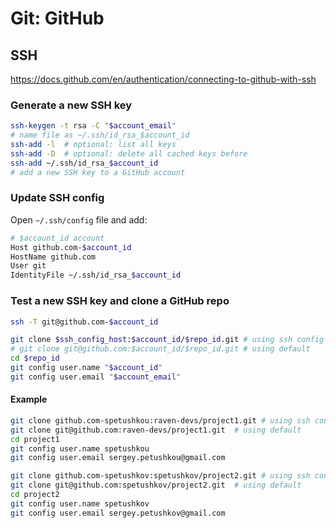# Git: GitHub

## SSH

<https://docs.github.com/en/authentication/connecting-to-github-with-ssh>

### Generate a new SSH key

```sh
ssh-keygen -t rsa -C "$account_email"
# name file as ~/.ssh/id_rsa_$account_id
ssh-add -l  # optional: list all keys
ssh-add -D  # optional: delete all cached keys before
ssh-add ~/.ssh/id_rsa_$account_id
# add a new SSH key to a GitHub account
```

### Update SSH config

Open `~/.ssh/config` file and add:

```sh
# $account_id account
Host github.com-$account_id
HostName github.com
User git
IdentityFile ~/.ssh/id_rsa_$account_id
```

### Test a new SSH key and clone a GitHub repo

```sh
ssh -T git@github.com-$account_id

git clone $ssh_config_host:$account_id/$repo_id.git # using ssh config
# git clone git@github.com:$account_id/$repo_id.git # using default
cd $repo_id
git config user.name "$account_id"
git config user.email "$account_email"
```

#### Example

```bash
git clone github.com-spetushkou:raven-devs/project1.git # using ssh config
git clone git@github.com:raven-devs/project1.git  # using default
cd project1
git config user.name spetushkou
git config user.email sergey.petushkou@gmail.com

git clone github.com-spetushkov:spetushkov/project2.git # using ssh config
git clone git@github.com:spetushkov/project2.git  # using default
cd project2
git config user.name spetushkov
git config user.email sergey.petushkov@gmail.com
```
